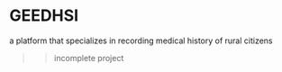# GEEDHSI

a platform that specializes in recording medical history of rural citizens

> > incomplete project
